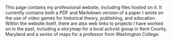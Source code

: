This page contains my professional website, including files hosted on it. It currently contains both a PDF and Markdown version of a paper I wrote on the use of video games for historical theory, publishing, and education. Within the website itself, there are also web links to projects I have worked on in the past, including a storymap for a local activist group in Kent County, Maryland and a series of maps for a professor from Washington College.
